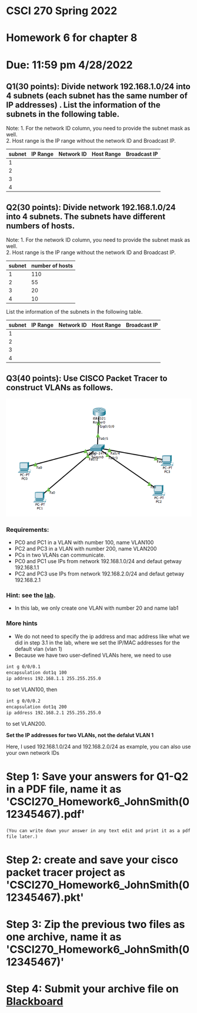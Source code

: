 # CSCI 270 Spring 2022
# Homework 6 for chapter 8
# Due: 11:59 pm  4/28/2022

## Q1(30 points): Divide network **192.168.1.0/24** into **4** subnets (each subnet has the same number of IP addresses) . List the information of the subnets in the following table.
Note: 1. For the network ID column, you need to provide the subnet mask as well. <br>
      2. Host range is the IP range without the network ID and Broadcast IP.

|subnet|IP Range|Network ID|Host Range|Broadcast IP|
|----|----|----|----|----|
|1|||||
|2|||||
|3|||||
|4|||||

## Q2(30 points): Divide network **192.168.1.0/24** into **4** subnets. The subnets have different numbers of hosts.
Note: 1. For the network ID column, you need to provide the subnet mask as well. <br>
      2. Host range is the IP range without the network ID and Broadcast IP.

|subnet|number of hosts|
|----|----|
|1|110|
|2|55|
|3|20|
|4|10|

List the information of the subnets in the following table.

|subnet|IP Range|Network ID|Host Range|Broadcast IP|
|----|----|----|----|----|
|1|||||
|2|||||
|3|||||
|4|||||



## Q3(40 points): Use CISCO Packet Tracer to construct VLANs as follows.
![](../Resources/lab8-topology.png)
### Requirements:
+ PC0 and PC1 in a VLAN with number 100, name VLAN100
+ PC2 and PC3 in a VLAN with number 200, name VLAN200
+ PCs in two VLANs can communicate.
+ PC0 and PC1 use IPs from network 192.168.1.0/24 and defaut getway 192.168.1.1
+ PC2 and PC3 use IPs from network 192.168.2.0/24 and defaut getway 192.168.2.1

### Hint: see the [lab](https://github.com/ZhangNingSAU/Fall-2021-CSCI-270-Networks-and-DataCommunications/blob/main/Labs/Ch8-VLAN.md).
+ In this lab, we only create one VLAN with number 20 and name lab1
### More hints 
+ We do not need to specify the ip address and mac address like what we did in step 3.1 in the lab, where we set the IP/MAC addresses for the default vlan (vlan 1)
+ Because we have two user-defined VLANs here, we need to use
~~~~
int g 0/0/0.1 
encapsulation dot1q 100
ip address 192.168.1.1 255.255.255.0
~~~~
to set VLAN100, then
~~~~
int g 0/0/0.2
encapsulation dot1q 200
ip address 192.168.2.1 255.255.255.0
~~~~
to set VLAN200.

**Set the IP addresses for two VLANs, not the defalut VLAN 1**

Here, I used 192.168.1.0/24 and 192.168.2.0/24 as example, you can also use your own network IDs


# Step 1: Save your answers for Q1-Q2 in a PDF file, name it as 'CSCI270_Homework6_JohnSmith(012345467).pdf' 
    (You can write down your answer in any text edit and print it as a pdf file later.)
# Step 2: create and save your cisco packet tracer project as 'CSCI270_Homework6_JohnSmith(012345467).pkt'

# Step 3: Zip the previous two files as one archive, name it as 'CSCI270_Homework6_JohnSmith(012345467)'

# Step 4: Submit your archive file on [Blackboard](https://blackboard.sau.edu)

